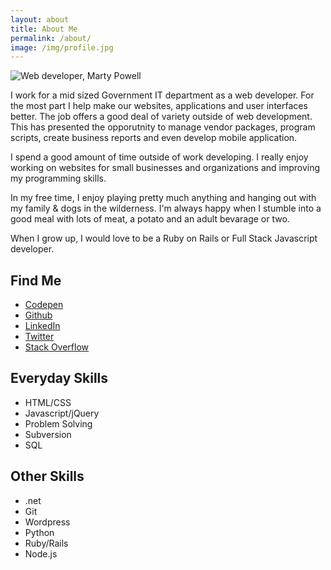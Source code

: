 ```yaml
---
layout: about
title: About Me
permalink: /about/
image: /img/profile.jpg
---
```

<div class="col col-1 about-me" markdown="1">
<div><img class="about-me-image" src="{{  page.image }}" title="Web developer, Marty Powell"/></div>

I work for a mid sized Government IT department as a web developer.  For the most part I help make our websites, applications and user interfaces better.  The job offers a good deal of variety outside of web development. This has presented the opporutnity to manage vendor packages, program scripts, create business reports and even develop mobile application. 

I spend a good amount of time outside of work developing.  I really enjoy working on websites for small businesses and organizations and improving my programming skills.

In my free time, I enjoy playing pretty much anything and hanging out with my family &amp; dogs in the wilderness.  I'm always happy when I stumble into a good meal with lots of meat, a potato and an adult bevarage or two.

When I grow up, I would love to be a Ruby on Rails or Full Stack Javascript developer.

<div class="find-me"><h2>Find Me</h2></div>
<ul class="find-me-list">
	<li><a href="http://codepen.io/martypowell/" title="Vist me on Codepen">Codepen</a></li>
	<li><a href="https://github.com/{{ site.github_username }}" title="Vist me on Github">Github</a></li>
	<li><a href="https://www.linkedin.com/in/jeffreymartinpowelljr" title="Vist my LinkedIn profile">LinkedIn</a></li>
	<li><a href="https://twitter.com/{{ site.twitter_username }}" title="Get at me on Twitter">Twitter</a></li>
	</a>
	<li><a href="http://stackoverflow.com/users/1143670/marty" title="Ask me a question on Stack Overflow">Stack Overflow</a></li>
</ul>
</div>
<div class="col col-2">
	<div class="skills">
	<h2 class="skills-heading">Everyday Skills</h2>
	<ul class="skils-list">
		<li>HTML/CSS</li>
		<li>Javascript/jQuery</li>
		<li>Problem Solving</li>
		<li>Subversion</li>
		<li>SQL</li>
	</ul>
	</div>
		<div class="skills">
	<h2 class="skills-heading">Other Skills</h2>
	<ul class="skils-list">
		<li>.net</li>
		<li>Git</li>
		<li>Wordpress</li>
		<li>Python</li>
		<li>Ruby/Rails</li>
		<li>Node.js</li>
	</ul>
	</div>
</div>
